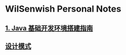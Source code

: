 # WilSenwish Personal Notes

## [1. Java 基础开发环境搭建指南](https://github.com/WilSenwish/wilsenwish.github.io/blob/master/JavaBaseEnv.md)
## [设计模式](https://github.com/WilSenwish/java-classical/blob/master/design-patterns/docs/design-patterns.md)

